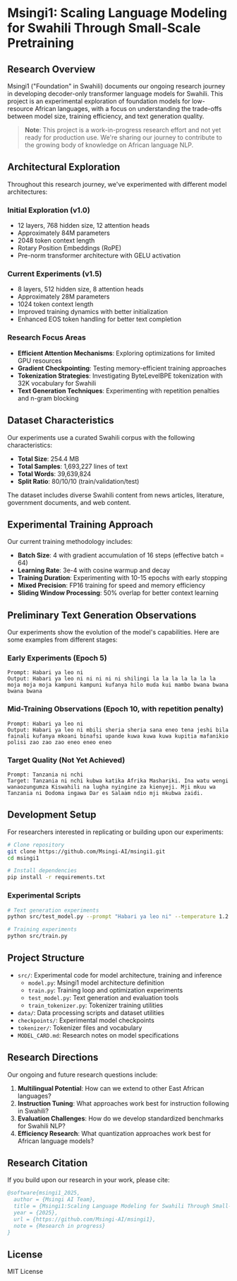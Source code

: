# Msingi1: Scaling Language Modeling for Swahili Through Small-Scale Pretraining

## Research Overview

Msingi1 ("Foundation" in Swahili) documents our ongoing research journey in developing decoder-only transformer language models for Swahili. This project is an experimental exploration of foundation models for low-resource African languages, with a focus on understanding the trade-offs between model size, training efficiency, and text generation quality.

> **Note**: This project is a work-in-progress research effort and not yet ready for production use. We're sharing our journey to contribute to the growing body of knowledge on African language NLP.

## Architectural Exploration

Throughout this research journey, we've experimented with different model architectures:

### Initial Exploration (v1.0)
- 12 layers, 768 hidden size, 12 attention heads
- Approximately 84M parameters
- 2048 token context length
- Rotary Position Embeddings (RoPE)
- Pre-norm transformer architecture with GELU activation

### Current Experiments (v1.5)
- 8 layers, 512 hidden size, 8 attention heads
- Approximately 28M parameters
- 1024 token context length
- Improved training dynamics with better initialization
- Enhanced EOS token handling for better text completion

### Research Focus Areas
- **Efficient Attention Mechanisms**: Exploring optimizations for limited GPU resources
- **Gradient Checkpointing**: Testing memory-efficient training approaches
- **Tokenization Strategies**: Investigating ByteLevelBPE tokenization with 32K vocabulary for Swahili
- **Text Generation Techniques**: Experimenting with repetition penalties and n-gram blocking

## Dataset Characteristics

Our experiments use a curated Swahili corpus with the following characteristics:

- **Total Size**: 254.4 MB
- **Total Samples**: 1,693,227 lines of text
- **Total Words**: 39,639,824
- **Split Ratio**: 80/10/10 (train/validation/test)

The dataset includes diverse Swahili content from news articles, literature, government documents, and web content.

## Experimental Training Approach

Our current training methodology includes:

- **Batch Size**: 4 with gradient accumulation of 16 steps (effective batch = 64)
- **Learning Rate**: 3e-4 with cosine warmup and decay
- **Training Duration**: Experimenting with 10-15 epochs with early stopping
- **Mixed Precision**: FP16 training for speed and memory efficiency
- **Sliding Window Processing**: 50% overlap for better context learning

## Preliminary Text Generation Observations

Our experiments show the evolution of the model's capabilities. Here are some examples from different stages:

### Early Experiments (Epoch 5)
```
Prompt: Habari ya leo ni
Output: Habari ya leo ni ni ni ni ni shilingi la la la la la la la moja moja moja kampuni kampuni kufanya hilo muda kui mambo bwana bwana bwana bwana
```

### Mid-Training Observations (Epoch 10, with repetition penalty)
```
Prompt: Habari ya leo ni
Output: Habari ya leo ni mbili sheria sheria sana eneo tena jeshi bila fainali kufanya mkoani binafsi upande kuwa kuwa kuwa kupitia mafanikio polisi zao zao zao eneo eneo eneo
```

### Target Quality (Not Yet Achieved)
```
Prompt: Tanzania ni nchi
Target: Tanzania ni nchi kubwa katika Afrika Mashariki. Ina watu wengi wanaozungumza Kiswahili na lugha nyingine za kienyeji. Mji mkuu wa Tanzania ni Dodoma ingawa Dar es Salaam ndio mji mkubwa zaidi.
```

## Development Setup

For researchers interested in replicating or building upon our experiments:

```bash
# Clone repository
git clone https://github.com/Msingi-AI/msingi1.git
cd msingi1

# Install dependencies
pip install -r requirements.txt
```

### Experimental Scripts
```bash
# Text generation experiments
python src/test_model.py --prompt "Habari ya leo ni" --temperature 1.2 --repetition_penalty 1.5

# Training experiments
python src/train.py
```

## Project Structure
- `src/`: Experimental code for model architecture, training and inference
  - `model.py`: Msingi1 model architecture definition
  - `train.py`: Training loop and optimization experiments
  - `test_model.py`: Text generation and evaluation tools
  - `train_tokenizer.py`: Tokenizer training utilities
- `data/`: Data processing scripts and dataset utilities
- `checkpoints/`: Experimental model checkpoints
- `tokenizer/`: Tokenizer files and vocabulary
- `MODEL_CARD.md`: Research notes on model specifications

## Research Directions

Our ongoing and future research questions include:

1. **Multilingual Potential**: How can we extend to other East African languages?
2. **Instruction Tuning**: What approaches work best for instruction following in Swahili?
3. **Evaluation Challenges**: How do we develop standardized benchmarks for Swahili NLP?
4. **Efficiency Research**: What quantization approaches work best for African language models?

## Research Citation

If you build upon our research in your work, please cite:

```bibtex
@software{msingi1_2025,
  author = {Msingi AI Team},
  title = {Msingi1:Scaling Language Modeling for Swahili Through Small-Scale Pretraining},
  year = {2025},
  url = {https://github.com/Msingi-AI/msingi1},
  note = {Research in progress}
}
```

## License

MIT License